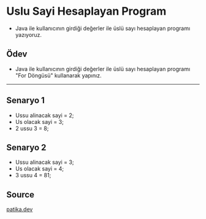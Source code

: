 # Uslu Sayi Hesaplayan Program
  * Java ile kullanıcının girdiği değerler ile üslü sayı hesaplayan programı yazıyoruz.

## Ödev
  * Java ile kullanıcının girdiği değerler ile üslü sayı hesaplayan programı "For Döngüsü" kullanarak yapınız.
***
## Senaryo 1
  - Ussu alinacak sayi = 2;
  - Us olacak sayi = 3;
  - 2 ussu 3 = 8;  

## Senaryo 2
  - Ussu alinacak sayi = 3;
  - Us olacak sayi = 4;
  - 3 ussu 4 = 81;  

## Source
[patika.dev](https://www.patika.dev/tr)